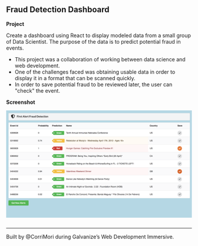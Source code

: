 ## Fraud Detection Dashboard

**Project**

Create a dashboard using React to display modeled data from a small group of Data Scientist. The purpose of the data is to predict potential fraud in events.

- This project was a collaboration of working between data science and web development.
- One of the challenges faced was obtaining usable data in order to display it in a format that can be scanned quickly.
- In order to save potential fraud to be reviewed later, the user can "check" the event.

**Screenshot**

<div align="center" style="margin-bottom: 25px"><img width='700px' alt="dashboard screenshot" src="public/fraudAlert.png"/></div>

<!-- deployed -->
<!-- <p align="center"><a href=""></a></p> -->

---

Built by @CorriMori during Galvanize’s Web Development Immersive.
